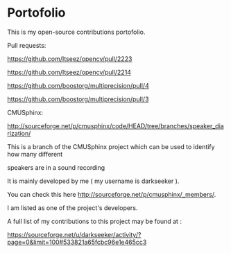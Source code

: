 Portofolio
==========

This is my open-source contributions portofolio.

Pull requests:

https://github.com/Itseez/opencv/pull/2223

https://github.com/Itseez/opencv/pull/2214

https://github.com/boostorg/multiprecision/pull/4

https://github.com/boostorg/multiprecision/pull/3


CMUSphinx:

http://sourceforge.net/p/cmusphinx/code/HEAD/tree/branches/speaker_diarization/

This is a branch of the CMUSphinx project which  can be used to identify how many different

speakers are in a sound recording

It is mainly developed by me ( my username is darkseeker ).

You can check this here http://sourceforge.net/p/cmusphinx/_members/. 

I am listed as one of the project's developers.

A full list of my contributions to this project may be found at :

https://sourceforge.net/u/darkseeker/activity/?page=0&limit=100#533821a65fcbc96e1e465cc3


